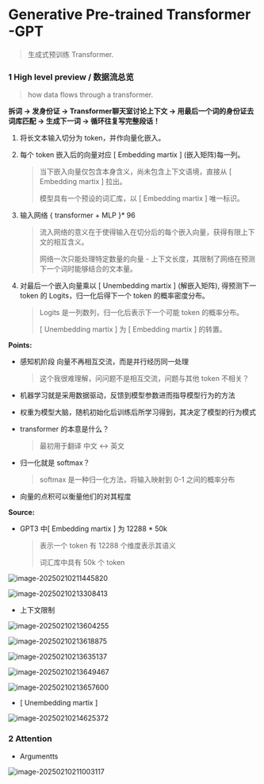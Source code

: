 

# Generative Pre-trained Transformer -GPT

> 生成式预训练 Transformer.

### 1 High level preview / 数据流总览

> how data flows through a transformer.

**拆词 → 发身份证 → Transformer聊天室讨论上下文 → 用最后一个词的身份证去词库匹配 → 生成下一词 → 循环往复写完整段话！**

1. 将长文本输入切分为 token，并作向量化嵌入。

2. 每个 token 嵌入后的向量对应 [ Embedding martix ] (嵌入矩阵)每一列。

   > 当下嵌入向量仅包含本身含义，尚未包含上下文语境，直接从 [ Embedding martix ] 拉出。
   >
   > 模型具有一个预设的词汇库，以 [ Embedding martix ] 唯一标识。

3. 输入网络 { transformer + MLP }* 96

   > 流入网络的意义在于使得输入在切分后的每个嵌入向量，获得有限上下文的相互含义。
   >
   > 网络一次只能处理特定数量的向量 - 上下文长度，其限制了网络在预测下一个词时能够结合的文本量。

4. 对最后一个嵌入向量乘以 [ Unembedding martix ] (解嵌入矩阵), 得预测下一 token 的 Logits，归一化后得下一个 token 的概率密度分布。

   > Logits 是一列数列，归一化后表示下一个可能 token 的概率分布。
   >
   >  [ Unembedding martix ] 为 [ Embedding martix ] 的转置。

**Points:**

- 感知机阶段 向量不再相互交流，而是并行经历同一处理

  > 这个我很难理解，问问题不是相互交流，问题与其他 token 不相关？

- 机器学习就是采用数据驱动，反馈到模型参数进而指导模型行为的方法

- 权重为模型大脑，随机初始化后训练后所学习得到，其决定了模型的行为模式

- transformer 的本意是什么？

  > 最初用于翻译 中文 <-> 英文

- 归一化就是 softmax？

  > softmax 是一种归一化方法，将输入映射到 0-1 之间的概率分布

- 向量的点积可以衡量他们的对其程度



**Source:**

- GPT3 中[ Embedding martix ] 为 12288 * 50k

  > 表示一个 token 有 12288 个维度表示其语义
  >
  > 词汇库中具有 50k 个 token

![image-20250210211445820](C:\Users\Yundid\AppData\Roaming\Typora\typora-user-images\image-20250210211445820.png)

![image-20250210213308413](C:\Users\Yundid\AppData\Roaming\Typora\typora-user-images\image-20250210213308413.png)

- 上下文限制

![image-20250210213604255](C:\Users\Yundid\AppData\Roaming\Typora\typora-user-images\image-20250210213604255.png)

![image-20250210213618875](C:\Users\Yundid\AppData\Roaming\Typora\typora-user-images\image-20250210213618875.png)

![image-20250210213635137](C:\Users\Yundid\AppData\Roaming\Typora\typora-user-images\image-20250210213635137.png)

![image-20250210213649467](C:\Users\Yundid\AppData\Roaming\Typora\typora-user-images\image-20250210213649467.png)

![image-20250210213657600](C:\Users\Yundid\AppData\Roaming\Typora\typora-user-images\image-20250210213657600.png)

-  [ Unembedding martix ] 

![image-20250210214625372](C:\Users\Yundid\AppData\Roaming\Typora\typora-user-images\image-20250210214625372.png)



### 2 Attention

- Argumentts

![image-20250210211003117](C:\Users\Yundid\AppData\Roaming\Typora\typora-user-images\image-20250210211003117.png)

​         